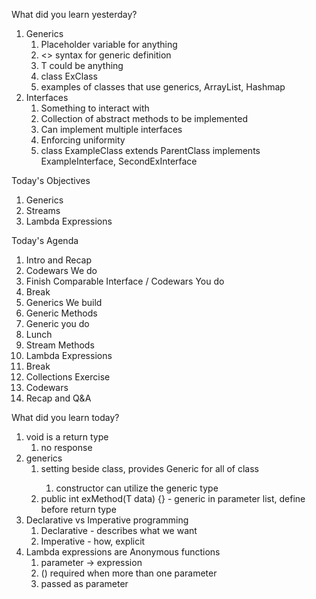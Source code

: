 What did you learn yesterday?

1. Generics
   1. Placeholder variable for anything
   2. <> syntax for generic definition
   3. <T> T could be anything
   4. class ExClass<T>
   5. examples of classes that use generics, ArrayList, Hashmap
2. Interfaces
   1. Something to interact with
   2. Collection of abstract methods to be implemented
   3. Can implement multiple interfaces
   4. Enforcing uniformity
   5. class ExampleClass extends ParentClass implements ExampleInterface, SecondExInterface

Today's Objectives

1. Generics
2. Streams
3. Lambda Expressions

Today's Agenda

1. Intro and Recap
2. Codewars We do
3. Finish Comparable Interface / Codewars You do
4. Break
5. Generics We build
6. Generic Methods
7. Generic you do 
8. Lunch
9. Stream Methods
10. Lambda Expressions
11. Break
12. Collections Exercise
13. Codewars
14. Recap and Q&A


What did you learn today?

1. void is a return type
   1. no response
2. generics
   1. setting <Generic> beside class, provides Generic for all of class
      1. constructor can utilize the generic type
   2. public <T> int exMethod(T data) {} - generic in parameter list, define before return type
3. Declarative vs Imperative programming
   1. Declarative - describes what we want
   2. Imperative - how, explicit
4. Lambda expressions are Anonymous functions
   1. parameter -> expression
   2. () required when more than one parameter
   3. passed as parameter